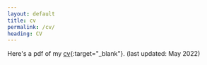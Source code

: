 ```yaml
---
layout: default
title: cv
permalink: /cv/
heading: CV
---
```

Here's a pdf of my [cv](/assets/pdf/SakheeBhure.CV.pdf){:target="_blank"}. (last updated: May 2022)